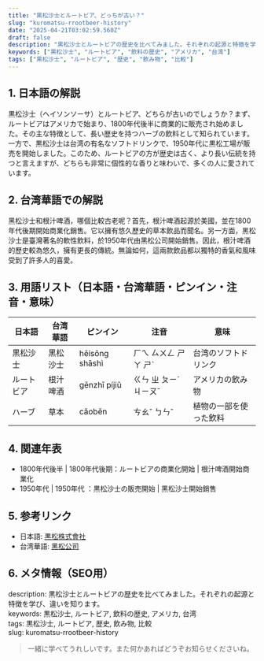 ```yaml
---
title: "黒松沙士とルートビア、どっちが古い？"
slug: "kuromatsu-rrootbeer-history"
date: "2025-04-21T03:02:59.560Z"
draft: false
description: "黒松沙士とルートビアの歴史を比べてみました。それぞれの起源と特徴を学び、違いを知ります。"
keywords: ["黒松沙士", "ルートビア", "飲料の歴史", "アメリカ", "台湾"]
tags: ["黒松沙士", "ルートビア", "歴史", "飲み物", "比較"]
---
```


## 1. 日本語の解説  
黒松沙士（ヘイソンソーサ）とルートビア、どちらが古いのでしょうか？まず、ルートビアはアメリカで始まり、1800年代後半に商業的に販売され始めました。その主な特徴として、長い歴史を持つハーブの飲料として知られています。一方で、黒松沙士は台湾の有名なソフトドリンクで、1950年代に黒松工場が販売を開始しました。このため、ルートビアの方が歴史は古く、より長い伝統を持つと言えますが、どちらも非常に個性的な香りと味わいで、多くの人に愛されています。

## 2. 台湾華語での解説  
黑松沙士和根汁啤酒，哪個比較古老呢？首先，根汁啤酒起源於美國，並在1800年代後期開始商業化銷售。它以擁有悠久歷史的草本飲品而聞名。另一方面，黑松沙士是臺灣著名的軟性飲料，於1950年代由黑松公司開始銷售。因此，根汁啤酒的歷史較為悠久，擁有更長的傳統。無論如何，這兩款飲品都以獨特的香氣和風味受到了許多人的喜愛。

## 3. 用語リスト（日本語・台湾華語・ピンイン・注音・意味）  
| 日本語    | 台湾華語    | ピンイン       | 注音      | 意味                  |
|-----------|-------------|----------------|-----------|-----------------------|
| 黒松沙士  | 黑松沙士    | hēisōng shāshì | ㄏㄟ ㄙㄨㄥ ㄕㄚ ㄕˋ | 台湾のソフトドリンク   |
| ルートビア| 根汁啤酒    | gēnzhī píjiǔ   | ㄍㄣ ㄓ ㄆㄧˊ ㄐㄧㄡˇ | アメリカの飲み物       |
| ハーブ    | 草本        | cǎoběn         | ㄘㄠˇ ㄅㄣˇ | 植物の一部を使った飲料 |

## 4. 関連年表  
- 1800年代後半 | 1800年代後期：ルートビアの商業化開始 | 根汁啤酒開始商業化   
- 1950年代     | 1950年代    ：黒松沙士の販売開始     | 黑松沙士開始銷售       

## 5. 参考リンク  
- 日本語: [黒松株式會社](https://www.kirinholdings.com/jp/)  
- 台湾華語: [黑松公司](http://www.heysong.com.tw)  

## 6. メタ情報（SEO用）  
description: 黒松沙士とルートビアの歴史を比べてみました。それぞれの起源と特徴を学び、違いを知ります。  
keywords: 黒松沙士, ルートビア, 飲料の歴史, アメリカ, 台湾  
tags: 黒松沙士, ルートビア, 歴史, 飲み物, 比較  
slug: kuromatsu-rrootbeer-history

> 一緒に学べてうれしいです。また何かあればどうぞお知らせくださいね。